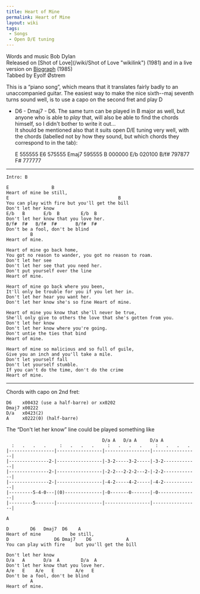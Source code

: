 ```yaml
---
title: Heart of Mine
permalink: Heart of Mine
layout: wiki
tags:
 - Songs
 - Open D/E tuning
---
```


Words and music Bob Dylan  
Released on [Shot of Love](/wiki/Shot of Love "wikilink") (1981) and in a live
version on [Biograph](/wiki/Biograph "wikilink") (1985)  
 Tabbed by Eyolf Østrem

This is a “piano song”, which means that it translates fairly badly to
an unaccompanied guitar. The easiest way to make the nice sixth--maj
seventh turns sound well, is to use a capo on the second fret and play D
- D6 - Dmaj7 - D6. The same turn can be played in B major as well, but
anyone who is able to *play* that, will also be able to find the chords
himself, so I didn't bother to write it out...  
It should be mentioned also that it suits open D/E tuning very well,
with the chords (labelled not by how they sound, but which chords they
correspond to in the tab):

    E     555555
    E6    575555
    Emaj7 595555
    B     000000
    E/b   020100
    B/f#  797877
    F#    777777

* * * * *

    Intro: B

    E                B
    Heart of mine be still,
    E                                         B
    You can play with fire but you'll get the bill
    Don't let her know
    E/b   B       E/b  B        E/b  B
    Don't let her know that you love her.
    B/f#  F#   B/f#  F#       B/f#  F#
    Don't be a fool, don't be blind
             B
    Heart of mine.

    Heart of mine go back home,
    You got no reason to wander, you got no reason to roam.
    Don't let her see
    Don't let her see that you need her.
    Don't put yourself over the line
    Heart of mine.

    Heart of mine go back where you been,
    It'll only be trouble for you if you let her in.
    Don't let her hear you want her.
    Don't let her know she's so fine Heart of mine.

    Heart of mine you know that she'll never be true,
    She'll only give to others the love that she's gotten from you.
    Don't let her know
    Don't let her know where you're going.
    Don't untie the ties that bind
    Heart of mine.

    Heart of mine so malicious and so full of guile,
    Give you an inch and you'll take a mile.
    Don't let yourself fall
    Don't let yourself stumble.
    If you can't do the time, don't do the crime
    Heart of mine.

* * * * *

Chords with capo on 2nd fret:

    D6    x00432 (use a half-barre) or xx0202
    Dmaj7 x00222
    D/a   x0423(2)
    A     x0222(0) (half-barre)

The “Don't let her know” line could be played something like

                                        D/a A   D/a A     D/a A
      :   .   .   .     :   .   .   .     :   .   .   .     :   .   .   .
    |-----------------|-----------------|-----------------|-----------------|
    |---------------2-|-----------------|-3-2-----3-2-----|-3-2-------------|
    |---------------2-|-----------------|-2-2---2-2-2---2-|-2-2-------------|
    |---------------2-|-----------------|-4-2-----4-2-----|-4-2-------------|
    |---------5-4-0---|(0)--------------|-0-------0-------|-0---------------|
    |---------5-------|-----------------|-----------------|-----------------|

    A

    D        D6   Dmaj7  D6    A
    Heart of mine           be still,
    D                 D6 Dmaj7    D6             A
    You can play with fire    but you'll get the bill

    Don't let her know
    D/a   A       D/a  A        D/a  A
    Don't let her know that you love her.
    A/e   E    A/e   E        A/e   E
    Don't be a fool, don't be blind
             A
    Heart of mine.
